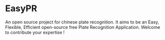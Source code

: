 EasyPR
======

An open source project for chinese plate recognition. It aims to be an Easy, Flexible, Efficient open-source free Plate Recognition Application. Welcome to contribute your expertise !
